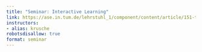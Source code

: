 ```yaml
---
title: "Seminar: Interactive Learning"
link: https://ase.in.tum.de/lehrstuhl_1/component/content/article/151-teaching/st21/1146-seminar-interactive-learning-summer21?Itemid=115
instructors:
- alias: krusche
robotsdisallow: true
format: seminar
---
```

